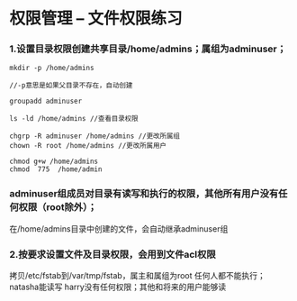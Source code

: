 # 权限管理 – 文件权限练习

### 1.设置目录权限创建共享目录/home/admins；属组为adminuser；


```
mkdir -p /home/admins

//-p意思是如果父目录不存在，自动创建

groupadd adminuser

ls -ld /home/admins //查看目录权限

chgrp -R adminuser /home/admins //更改所属组
chown -R root /home/admins //更改所属用户

chmod g+w /home/admins
chmod  775  /home/admin
```


### adminuser组成员对目录有读写和执行的权限，其他所有用户没有任何权限（root除外）；
在/home/admins目录中创建的文件，会自动继承adminuser组

### 2.按要求设置文件及目录权限，会用到文件acl权限
拷贝/etc/fstab到/var/tmp/fstab，属主和属组为root
任何人都不能执行；natasha能读写
harry没有任何权限；其他和将来的用户能够读
